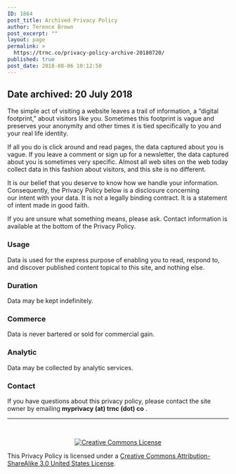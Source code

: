 ```yaml
---
ID: 1864
post_title: Archived Privacy Policy
author: Terence Brown
post_excerpt: ""
layout: page
permalink: >
  https://trnc.co/privacy-policy-archive-20180720/
published: true
post_date: 2018-08-06 10:12:50
---
```

<h2>Date archived: 20 July 2018</h2>

The simple act of visiting a website leaves a trail of information, a “digital footprint,” about visitors like you. Sometimes this footprint is vague and preserves your anonymity and other times it is tied specifically to you and your real life identity.

If all you do is click around and read pages, the data captured about you is vague. If you leave a comment or sign up for a newsletter, the data captured about you is sometimes very specific. Almost all web sites on the web today collect data in this fashion about visitors, and this site is no different.

It is our belief that you deserve to know how we handle your information. Consequently, the Privacy Policy below is a disclosure concerning our intent with your data. It is not a legally binding contract. It is a statement of intent made in good faith.

If you are unsure what something means, please ask. Contact information is available at the bottom of the Privacy Policy.

<h3>Usage</h3>

Data is used for the express purpose of enabling you to read, respond to, and discover published content topical to this site, and nothing else.

<h3>Duration</h3>

Data may be kept indefinitely.

<h3>Commerce</h3>

Data is never bartered or sold for commercial gain.

<h3>Analytic</h3>

Data may be collected by analytic services.

<h3>Contact</h3>

If you have questions about this privacy policy, please contact the site owner by emailing<strong> myprivacy (at) trnc (dot) co</strong> .

<hr />

&nbsp;

<p align="center"><a href="http://creativecommons.org/licenses/by-sa/3.0/us/" rel="license"><img src="http://i.creativecommons.org/l/by-sa/3.0/us/88x31.png" alt="Creative Commons License" align="center" /></a></p>

This Privacy Policy is licensed under a <a href="http://creativecommons.org/licenses/by-sa/3.0/us/" rel="license">Creative Commons Attribution-ShareAlike 3.0 United States License</a>.